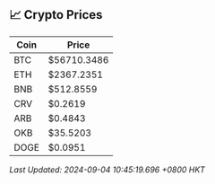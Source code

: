 ## 📈 Crypto Prices

| Coin | Price |
| ---- | ----- |
| BTC | $56710.3486 |
| ETH | $2367.2351 |
| BNB | $512.8559 |
| CRV | $0.2619 |
| ARB | $0.4843 |
| OKB | $35.5203 |
| DOGE | $0.0951 |

_Last Updated: 2024-09-04 10:45:19.696 +0800 HKT_